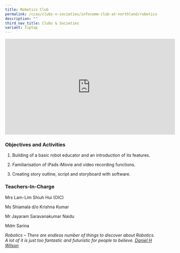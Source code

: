 ```yaml
---
title: Robotics Club
permalink: /ccas/clubs-n-societies/infocomm-club-at-northland/robotics-club/
description: ""
third_nav_title: Clubs & Societies
variant: tiptap
---
```

<div class="iframe-wrapper">
<iframe height="315" width="560" allowfullscreen="true" frameborder="0" src="https://www.youtube.com/embed/X-GF20hkGMM?si=jp_3gRjHNPG0V111"></iframe>
</div>
<h3>Objectives and Activities</h3>
<ol data-tight="true" class="tight">
<li>
<p>Building of a basic robot educator and an introduction of its features.</p>
</li>
<li>
<p>Familiarisation of iPads iMovie and video recording functions.</p>
</li>
<li>
<p>Creating story outline, script and storyboard with software.</p>
</li>
</ol>
<h3>Teachers-In-Charge</h3>
<p>Mrs Lam-Lim Shiuh Hui (OIC)</p>
<p>Ms Shiamala d/o Krishna Kumar</p>
<p>Mr Jayaram Saravanakumar Naidu</p>
<p>Mdm Sarina
<br>
</p>
<p><em>Robotics – There are endless number of things to discover about Robotics. A lot of it is just too fantastic and futuristic for people to believe. <u>Daniel H Wilson</u></em>
</p>
<p></p>